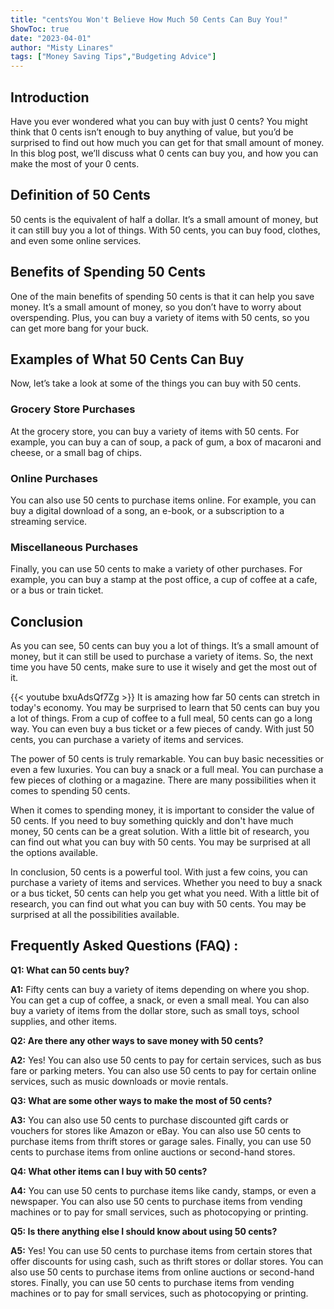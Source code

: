 ```yaml
---
title: "centsYou Won't Believe How Much 50 Cents Can Buy You!"
ShowToc: true 
date: "2023-04-01"
author: "Misty Linares" 
tags: ["Money Saving Tips","Budgeting Advice"]
---
```

## Introduction

Have you ever wondered what you can buy with just 0 cents? You might think that 0 cents isn’t enough to buy anything of value, but you’d be surprised to find out how much you can get for that small amount of money. In this blog post, we’ll discuss what 0 cents can buy you, and how you can make the most of your 0 cents. 

## Definition of 50 Cents

50 cents is the equivalent of half a dollar. It’s a small amount of money, but it can still buy you a lot of things. With 50 cents, you can buy food, clothes, and even some online services. 

## Benefits of Spending 50 Cents

One of the main benefits of spending 50 cents is that it can help you save money. It’s a small amount of money, so you don’t have to worry about overspending. Plus, you can buy a variety of items with 50 cents, so you can get more bang for your buck. 

## Examples of What 50 Cents Can Buy

Now, let’s take a look at some of the things you can buy with 50 cents. 

### Grocery Store Purchases

At the grocery store, you can buy a variety of items with 50 cents. For example, you can buy a can of soup, a pack of gum, a box of macaroni and cheese, or a small bag of chips. 

### Online Purchases

You can also use 50 cents to purchase items online. For example, you can buy a digital download of a song, an e-book, or a subscription to a streaming service. 

### Miscellaneous Purchases

Finally, you can use 50 cents to make a variety of other purchases. For example, you can buy a stamp at the post office, a cup of coffee at a cafe, or a bus or train ticket. 

## Conclusion

As you can see, 50 cents can buy you a lot of things. It’s a small amount of money, but it can still be used to purchase a variety of items. So, the next time you have 50 cents, make sure to use it wisely and get the most out of it.

{{< youtube bxuAdsQf7Zg >}} 
It is amazing how far 50 cents can stretch in today's economy. You may be surprised to learn that 50 cents can buy you a lot of things. From a cup of coffee to a full meal, 50 cents can go a long way. You can even buy a bus ticket or a few pieces of candy. With just 50 cents, you can purchase a variety of items and services.

The power of 50 cents is truly remarkable. You can buy basic necessities or even a few luxuries. You can buy a snack or a full meal. You can purchase a few pieces of clothing or a magazine. There are many possibilities when it comes to spending 50 cents.

When it comes to spending money, it is important to consider the value of 50 cents. If you need to buy something quickly and don't have much money, 50 cents can be a great solution. With a little bit of research, you can find out what you can buy with 50 cents. You may be surprised at all the options available.

In conclusion, 50 cents is a powerful tool. With just a few coins, you can purchase a variety of items and services. Whether you need to buy a snack or a bus ticket, 50 cents can help you get what you need. With a little bit of research, you can find out what you can buy with 50 cents. You may be surprised at all the possibilities available.

## Frequently Asked Questions (FAQ) :
**Q1: What can 50 cents buy?**

**A1:** Fifty cents can buy a variety of items depending on where you shop. You can get a cup of coffee, a snack, or even a small meal. You can also buy a variety of items from the dollar store, such as small toys, school supplies, and other items. 

**Q2: Are there any other ways to save money with 50 cents?**

**A2:** Yes! You can also use 50 cents to pay for certain services, such as bus fare or parking meters. You can also use 50 cents to pay for certain online services, such as music downloads or movie rentals. 

**Q3: What are some other ways to make the most of 50 cents?**

**A3:** You can also use 50 cents to purchase discounted gift cards or vouchers for stores like Amazon or eBay. You can also use 50 cents to purchase items from thrift stores or garage sales. Finally, you can use 50 cents to purchase items from online auctions or second-hand stores. 

**Q4: What other items can I buy with 50 cents?**

**A4:** You can use 50 cents to purchase items like candy, stamps, or even a newspaper. You can also use 50 cents to purchase items from vending machines or to pay for small services, such as photocopying or printing. 

**Q5: Is there anything else I should know about using 50 cents?**

**A5:** Yes! You can use 50 cents to purchase items from certain stores that offer discounts for using cash, such as thrift stores or dollar stores. You can also use 50 cents to purchase items from online auctions or second-hand stores. Finally, you can use 50 cents to purchase items from vending machines or to pay for small services, such as photocopying or printing.





